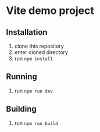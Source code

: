 # Vite demo project

## Installation
1. clone this repository
2. enter cloned directory
3. run ```npm install```

## Running
1. run ```npm run dev```

## Building
1. run ```npm run build```
